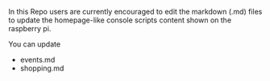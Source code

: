 In this Repo users are currently encouraged to edit the markdown (.md) files to update the homepage-like console scripts content shown on the raspberry pi.

You can update
  * events.md
  * shopping.md
